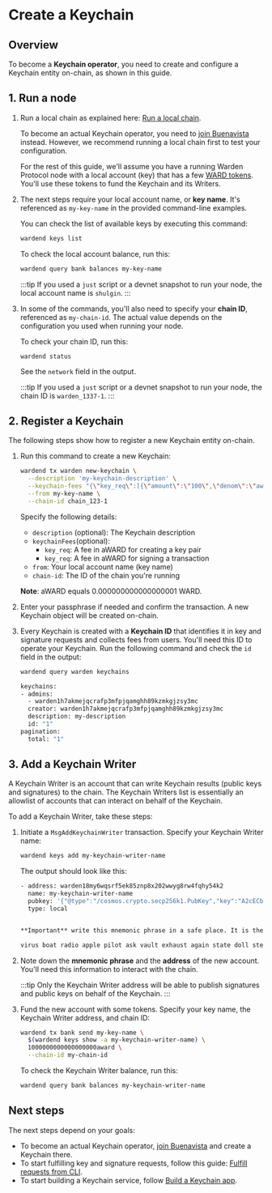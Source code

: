 ﻿---
sidebar_position: 2
---

# Create a Keychain

## Overview

To become a **Keychain operator**, you need to create and configure a Keychain entity on-chain, as shown in this guide.

## 1. Run a node

1. Run a local chain as explained here: [Run a local chain](/operate-a-node/run-a-local-chain).

    To become an actual Keychain operator, you need to [join Buenavista](/operate-a-node/buenavista-testnet/join-buenavista) instead. However, we recommend running a local chain first to test your configuration.

    For the rest of this guide, we'll assume you have a running Warden Protocol node with a local account (key) that has a few [WARD tokens](/tokens/ward-token/ward). You'll use these tokens to fund the Keychain and its Writers.

2. The next steps require your local account name, or **key name**. It's referenced as `my-key-name` in the provided command-line examples.

    You can check the list of available keys by executing this command:

    ```bash
    wardend keys list
    ```
    
    To check the local account balance, run this:
    
    ```bash
    wardend query bank balances my-key-name
    ```
    
    :::tip
    If you used a `just` script or a devnet snapshot to run your node, the local account name is `shulgin`.
    :::

3. In some of the commands, you'll also need to specify your **chain ID**, referenced as `my-chain-id`. The actual value depends on the configuration you used when running your node.

    To check your chain ID, run this:

    ```
    wardend status
    ```

    See the `network` field in the output.

    :::tip
    If you used a `just` script or a devnet snapshot to run your node, the chain ID is `warden_1337-1`.
    :::

## 2. Register a Keychain

The following steps show how to register a new Keychain entity on-chain.

1. Run this command to create a new Keychain:

    ```bash
    wardend tx warden new-keychain \
      --description 'my-keychain-description' \
      --keychain-fees "{\"key_req\":[{\"amount\":\"100\",\"denom\":\"award\"}],\"sig_req\":[{\"amount\":\"1\",\"denom\":\"award\"}]}" \
      --from my-key-name \
      --chain-id chain_123-1
    ```

    Specify the following details:

    - `description` (optional): The Keychain description
    - `keychainFees`(optional):
         - `key_req`: A fee in aWARD for creating a key pair
         - `key_req`: A fee in aWARD for signing a transaction
    - `from`: Your local account name (key name)
    - `chain-id`: The ID of the chain you're running

    **Note**: aWARD equals 0.000000000000000001 WARD.

2. Enter your passphrase if needed and confirm the transaction. A new Keychain object will be created on-chain.

3. Every Keychain is created with a **Keychain ID** that identifies it in key and signature requests and collects fees from users. You'll need this ID to operate your Keychain. Run the following command and check the `id` field in the output:

    ```bash
    wardend query warden keychains
    ```
    ```bash
    keychains:
    - admins:
      - warden1h7akmejqcrafp3mfpjqamghh89kzmkgjzsy3mc
      creator: warden1h7akmejqcrafp3mfpjqamghh89kzmkgjzsy3mc
      description: my-description
      id: "1"
    pagination:
      total: "1"
    ```

## 3. Add a Keychain Writer

A Keychain Writer is an account that can write Keychain results (public keys and signatures) to the chain. The Keychain Writers list is essentially an allowlist of accounts that can interact on behalf of the Keychain.

To add a Keychain Writer, take these steps:

1. Initiate a `MsgAddKeychainWriter` transaction. Specify your Keychain Writer name:

    ```bash
    wardend keys add my-keychain-writer-name
    ```
    The output should look like this:

    ```bash
    - address: warden18my6wqsrf5ek85znp8x202wwyg8rw4fqhy54k2
      name: my-keychain-writer-name
      pubkey: '{"@type":"/cosmos.crypto.secp256k1.PubKey","key":"A2cECb3ziw5/LzUBUZIChyek3bnGQv/PSXHAH28xd9/Q"}'
      type: local
    
    
    **Important** write this mnemonic phrase in a safe place. It is the only way to recover your account if you ever forget your password.
    
    virus boat radio apple pilot ask vault exhaust again state doll stereo slide exhibit scissors miss attack boat budget egg bird mask more trick
    ```

2. Note down the **mnemonic phrase** and the **address** of the new account. You'll need this information to interact with the chain.

   :::tip
   Only the Keychain Writer address will be able to publish signatures and public keys on behalf of the Keychain.
   :::


3. Fund the new account with some tokens. Specify your key name, the Keychain Writer address, and chain ID:

    ```bash
    wardend tx bank send my-key-name \
      $(wardend keys show -a my-keychain-writer-name) \
      1000000000000000000award \
      --chain-id my-chain-id
    ```

    To check the Keychain Writer balance, run this:
    
    ```bash
    wardend query bank balances my-keychain-writer-name
    ```

## Next steps

The next steps depend on your goals:

- To become an actual Keychain operator, [join Buenavista](/operate-a-node/buenavista-testnet/join-buenavista) and create a Keychain there.
- To start fulfilling key and signature requests, follow this guide: [Fulfill requests from CLI](fulfill-requests-from-cli).
- To start building a Keychain service, follow [Build a Keychain app](../build-a-keychain-app).